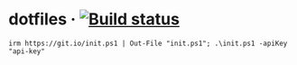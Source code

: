 # dotfiles · [![Build status](https://ci.appveyor.com/api/projects/status/omihdp14e5yg31yv?svg=true)](https://ci.appveyor.com/project/DiXN/dotfiles)

```shell
irm https://git.io/init.ps1 | Out-File "init.ps1"; .\init.ps1 -apiKey "api-key"
```